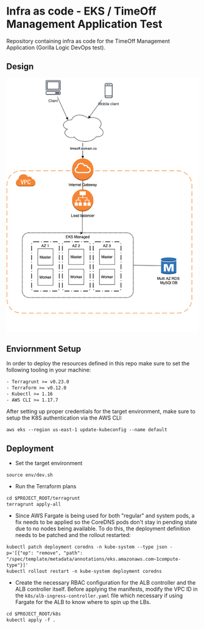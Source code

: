# Infra as code - EKS / TimeOff Management Application Test
Repository containing infra as code for the TimeOff Management Application (Gorilla Logic DevOps test).


## Design

![Image of infra](docs/timeoff-Infra.png)


## Enviornment Setup
In order to deploy the resources defined in this repo make sure to set the following tooling in your machine:

```
- Terragrunt >= v0.23.0
- Terraform >= v0.12.0
- Kubectl >= 1.16
- AWS CLI >= 1.17.7
```

After setting up proper credentials for the target environment, make sure to setup the K8S authentication via the AWS CLI:
```
aws eks --region us-east-1 update-kubeconfig --name default
```

## Deployment
- Set the target environment
```
source env/dev.sh
```

- Run the Terraform plans
```
cd $PROJECT_ROOT/terragrunt
terragrunt apply-all
```

- Since AWS Fargate is being used for both "regular" and system pods, a fix needs to be applied so the CoreDNS pods don't stay in pending state due to no nodes being available. To do this, the deployment definition needs to be patched and the rollout restarted:
```
kubectl patch deployment coredns -n kube-system --type json -p='[{"op": "remove", "path": "/spec/template/metadata/annotations/eks.amazonaws.com~1compute-type"}]'
kubectl rollout restart -n kube-system deployment coredns
```

- Create the necessary RBAC configuration for the ALB controller and the ALB controller itself. Before applying the manifests, modify the  VPC ID in the `k8s/alb-ingress-controller.yaml` file which necessary if using Fargate for the ALB to know where to spin up the LBs.
```
cd $PROJECT_ROOT/k8s
kubectl apply -f .
```
